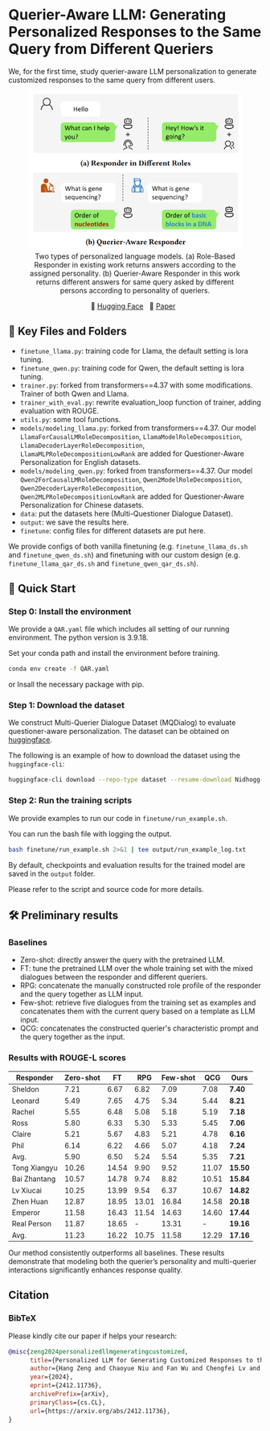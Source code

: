 # Querier-Aware LLM: Generating Personalized Responses to the Same Query from Different Queriers

We, for the first time, study querier-aware LLM personalization to generate customized responses to the same query from different users.

<!-- > this version of code contains `finetune` and `finetune_qar` (our design)  -->

<div align="center">
  <figure>
    <img src="asserts/problem.png" alt="pipeline" width="500"/>
    <figcaption>Two types of personalized language models. (a) Role-Based Responder in existing work returns answers according to the assigned personality. (b) Querier-Aware Responder in this work returns different answers for same query asked by different persons according to personality of queriers.</figcaption>
  </figure>
</div>

<p align="center">
       🤗 <a href="https://huggingface.co/datasets/Nidhogg-zh/Multi-Querier_Dialogue">Hugging Face</a> &nbsp&nbsp📑 <a href="https://arxiv.org/abs/2412.11736">Paper</a>&nbsp&nbsp
</p>

## 📁 Key Files and Folders
- `finetune_llama.py`: training code for Llama, the default setting is lora tuning.
- `finetune_qwen.py`: training code for Qwen, the default setting is lora tuning.
- `trainer.py`: forked from transformers==4.37 with some modifications. Trainer of both Qwen and Llama. 
- `trainer_with_eval.py`: rewrite evaluation_loop function of trainer, adding evaluation with ROUGE.
- `utils.py`: some tool functions.
- `models/modeling_llama.py`: forked from transformers==4.37. Our model `LlamaForCausalLMRoleDecomposition`, `LlamaModelRoleDecomposition`, `LlamaDecoderLayerRoleDecomposition`, `LlamaMLPRoleDecompositionLowRank` are added for Questioner-Aware Personalization for English datasets. 
- `models/modeling_qwen.py`: forked from transformers==4.37. Our model `Qwen2ForCausalLMRoleDecomposition`, `Qwen2ModelRoleDecomposition`, `Qwen2DecoderLayerRoleDecomposition`, `Qwen2MLPRoleDecompositionLowRank` are added for Questioner-Aware Personalization for Chinese datasets. 
- `data`: put the datasets here (Multi-Questioner Dialogue Dataset).
- `output`: we save the results here. 
- `finetune`: config files for different datasets are put here. 

We provide configs of both vanilla finetuning (e.g. `finetune_llama_ds.sh` and `finetune_qwen_ds.sh`) and finetuning with our custom design (e.g. `finetune_llama_qar_ds.sh` and `finetune_qwen_qar_ds.sh`).


## 🚀 Quick Start

### Step 0: Install the environment
We provide a `QAR.yaml` file which includes all setting of our running environment. The python version is 3.9.18.

Set your conda path and install the environment before training. 
```sh
conda env create -f QAR.yaml
```
or Insall the necessary package with pip. 

### Step 1: Download the dataset
We construct Multi-Querier Dialogue Dataset (MQDialog) to evaluate questioner-aware personalization. The dataset can be obtained on [huggingface](https://huggingface.co/datasets/Nidhogg-zh/Multi-Querier_Dialogue). 

The following is an example of how to download the dataset using the `huggingface-cli`:
```bash
huggingface-cli download --repo-type dataset --resume-download Nidhogg-zh/Multi-Querier_Dialogue --local-dir data
```

### Step 2: Run the training scripts
We provide examples to run our code in `finetune/run_example.sh`.   

You can run the bash file with logging the output.
```sh
bash finetune/run_example.sh 2>&1 | tee output/run_example_log.txt
``` 
By default, checkpoints and evaluation results for the trained model are saved in the `output` folder.

Please refer to the script and source code for more details.

## 🛠️ Preliminary results

### Baselines
- Zero-shot: directly answer the query with the pretrained LLM.  
- FT: tune the pretrained LLM over the whole training set with the mixed dialogues between the responder and different queriers.
- RPG: concatenate the manually constructed role profile of the responder and the query together as LLM input.
- Few-shot: retrieve five dialogues from the training set as examples and concatenates them with the current query based on a template as LLM input.
- QCG: concatenates the constructed querier's characteristic prompt and the query together as the input. 

### Results with ROUGE-L scores
|	Responder	|	Zero-shot	|	FT	|	RPG	|	Few-shot	|	QCG	|	Ours	|
|	---	|	---	|	---	|	---	|	---	|	---	|	---	|
|	Sheldon	|	7.21	|	6.67	|	6.82	|	7.09	|	7.08	|	**7.40**	|
|	Leonard	|	5.49	|	7.65	|	4.75	|	5.34	|	5.44	|	**8.21**	|
|	Rachel	|	5.55	|	6.48	|	5.08	|	5.18	|	5.19	|	**7.18**	|
|	Ross	|	5.80	|	6.33	|	5.30	|	5.33	|	5.45	|	**7.06**	|
|	Claire 	|	5.21	|	5.67	|	4.83	|	5.21	|	4.78	|	**6.16**	|
|	Phil	|	6.14	|	6.22	|	4.66	|	5.07	|	4.18	|	**7.24**	|
|	Avg.	|	5.90	|	6.50	|	5.24	|	5.54	|	5.35	|	**7.21**	|
|	Tong Xiangyu	|	10.26	|	14.54	|	9.90	|	9.52	|	11.07	|	**15.50**	|
|	Bai Zhantang	|	10.57	|	14.78	|	9.74	|	8.82	|	10.51	|	**15.84**	|
|	Lv Xiucai	|	10.25	|	13.99	|	9.54	|	6.37	|	10.67	|	**14.82**	|
|	Zhen Huan	|	12.87	|	18.95	|	13.01	|	16.84	|	14.58	|	**20.18**	|
|	Emperor	|	11.58	|	16.43	|	11.54	|	14.63	|	14.60	|	**17.44**	|
|	Real Person	|	11.87	|	18.65	|	-	|	13.31	|	-	|	**19.16**	|
|	Avg.	|	11.23	|	16.22	|	10.75	|	11.58	|	12.29	|	**17.16**	|

Our method consistently outperforms all baselines. These results demonstrate that modeling both the querier’s personality and multi-querier interactions significantly enhances response quality.

## Citation
### BibTeX
Please kindly cite our paper if helps your research:

```bib
@misc{zeng2024personalizedllmgeneratingcustomized,
      title={Personalized LLM for Generating Customized Responses to the Same Query from Different Users}, 
      author={Hang Zeng and Chaoyue Niu and Fan Wu and Chengfei Lv and Guihai Chen},
      year={2024},
      eprint={2412.11736},
      archivePrefix={arXiv},
      primaryClass={cs.CL},
      url={https://arxiv.org/abs/2412.11736}, 
}
```
